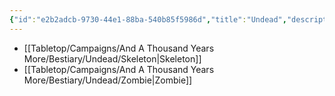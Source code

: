 ```yaml
---
{"id":"e2b2adcb-9730-44e1-88ba-540b85f5986d","title":"Undead","description":"Bestiary entries for the Undead.","publish":true,"date_created":"Tuesday, April 2nd 2024, 5:40:18 pm","date_modified":"Tuesday, April 2nd 2024, 8:11:38 pm","path":"Tabletop/Campaigns/And A Thousand Years More/Bestiary/Undead/index.md","permalink":"/tabletop/campaigns/and-a-thousand-years-more/bestiary/undead/index/","PassFrontmatter":true}
---
```



- [[Tabletop/Campaigns/And A Thousand Years More/Bestiary/Undead/Skeleton\|Skeleton]]
- [[Tabletop/Campaigns/And A Thousand Years More/Bestiary/Undead/Zombie\|Zombie]]


